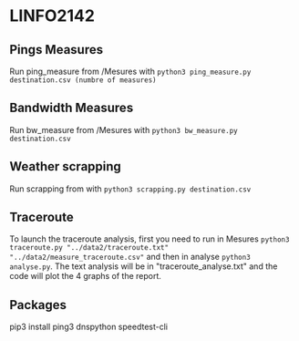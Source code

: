 # LINFO2142

## Pings Measures

Run ping_measure from /Mesures with ```python3 ping_measure.py destination.csv (numbre of measures)```

## Bandwidth Measures

Run bw_measure from /Mesures with ```python3 bw_measure.py destination.csv ```

## Weather scrapping

Run scrapping from with ```python3 scrapping.py destination.csv```

## Traceroute

To launch the traceroute analysis, first you need to run in Mesures ```python3 traceroute.py "../data2/traceroute.txt" "../data2/measure_traceroute.csv"``` and then in analyse ```python3 analyse.py```. The text analysis will be in "traceroute_analyse.txt" and the code will plot the 4 graphs of the report.

## Packages

pip3 install ping3 dnspython speedtest-cli
